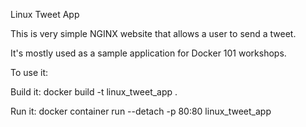 Linux Tweet App

This is very simple NGINX website that allows a user to send a tweet.

It's mostly used as a sample application for Docker 101 workshops.

To use it:

Build it: docker build -t linux_tweet_app .

Run it: docker container run --detach -p 80:80 linux_tweet_app
